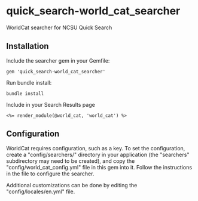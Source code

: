 # quick_search-world_cat_searcher

WorldCat searcher for NCSU Quick Search

## Installation

Include the searcher gem in your Gemfile:

```
gem 'quick_search-world_cat_searcher'
```

Run bundle install:

```
bundle install
```

Include in your Search Results page

```
<%= render_module(@world_cat, 'world_cat') %>
```

## Configuration

WorldCat requires configuration, such as a key. To set the configuration, create a "config/searchers/" directory in your application (the "searchers" subdirectory may need to be created), and copy the "config/world_cat_config.yml" file in this gem into it. Follow the instructions in the file to configure the searcher.

Additional customizations can be done by editing the "config/locales/en.yml" file.
